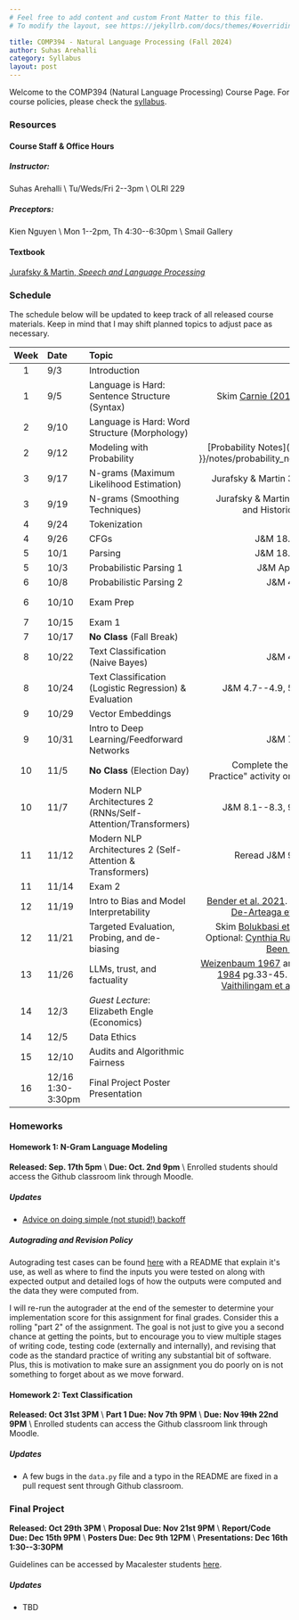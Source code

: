 ```yaml
---
# Feel free to add content and custom Front Matter to this file.
# To modify the layout, see https://jekyllrb.com/docs/themes/#overriding-theme-defaults

title: COMP394 - Natural Language Processing (Fall 2024)
author: Suhas Arehalli
category: Syllabus
layout: post
---
```


Welcome to the COMP394 (Natural Language Processing) Course Page. For course policies, please check the [syllabus](https://docs.google.com/document/d/1KVAYYU9B2DLcGQ_XvX9-6RNqVW7b_FI0NXx0UJjzXj4/edit?usp=sharing).


### Resources

#### Course Staff & Office Hours
##### Instructor:
Suhas Arehalli \\
Tu/Weds/Fri 2--3pm \\
OLRI 229

##### Preceptors:
Kien Nguyen \\
Mon 1--2pm, Th 4:30--6:30pm \\
Smail Gallery

#### Textbook
[Jurafsky & Martin, *Speech and Language Processing*](https://web.stanford.edu/~jurafsky/slp3/)

### Schedule
The schedule below will be updated to keep track of all released course materials. Keep in mind that I may shift planned topics to adjust pace as necessary. 

<div class="table-wrapper" markdown="block">

| Week | Date | Topic | Reading | Materials |
| :-: | :- | :- | -: | :- |
| 1 | 9/3 | Introduction  | [Syllabus](https://docs.google.com/document/d/1KVAYYU9B2DLcGQ_XvX9-6RNqVW7b_FI0NXx0UJjzXj4/edit?usp=sharing) | [Survey](https://forms.gle/y7YdmFoi2p2ffc866) [Set-up](https://docs.google.com/document/d/11DtKwHP83sd9BSRk37b5dP8lJ5WRo6Txur-6jF-5plY/edit?usp=sharing) |
| 1 | 9/5 | Language is Hard: Sentence Structure (Syntax)  | Skim [Carnie (2011) Unit 1](https://macalester.on.worldcat.org/oclc/730500579)   | NACLO Problem [1](https://naclo.org/resources/problems/2022/N2022-B.pdf), [2](https://naclo.org/resources/problems/2021/N2021-A.pdf)   |
| 2 | 9/10 | Language is Hard: Word Structure (Morphology)  |    | NACLO Problem [1](https://naclo.org/resources/problems/2021/N2021-G.pdf), [2](https://naclo.org/resources/problems/2023/N2023-M.pdf), [Spaces]({{ site.url }}/notes/spaces.pdf)   |
| 2 | 9/12 | Modeling with Probability  | [Probability Notes]({{ site.url }}/notes/probability_notes.pdf)  |    |
| 3 | 9/17 | N-grams (Maximum Likelihood Estimation)  | Jurafsky & Martin 3.1--3.5   |    |
| 3 | 9/19 | N-grams (Smoothing Techniques)  | Jurafsky & Martin 3.6, 3.8, and Historical Notes  |    |
| 4 | 9/24 | Tokenization | J&M 2.5  |    |
| 4 | 9/26 | CFGs | J&M 18.1--18.6  |    |
| 5 | 10/1 | Parsing  | J&M 18.1--18.6   |    |
| 5 | 10/3 | Probabilistic Parsing 1  | J&M Appendix C   |    |
| 6 | 10/8 | Probabilistic Parsing 2  | J&M 4.1--4.6   |    |
| 6 | 10/10 | Exam Prep  |   | [Practice Exam]({{ site.url }}/notes/practice_exam1.pdf)   | 
| 7 | 10/15 | Exam 1  |   | [Unit 1 Extended Readings](/pages/Unit1Extensions)  |
| 7 | 10/17 | **No Class** (Fall Break)  |   |    |
| 8 | 10/22 | Text Classification (Naive Bayes)  | J&M 4.1--4.6   |    |
| 8 | 10/24 | Text Classification (Logistic Regression) & Evaluation  | J&M 4.7--4.9, 5.1--5.5  |    |
| 9 | 10/29 | Vector Embeddings  | J&M 6  |    |
| 9 | 10/31 | Intro to Deep Learning/Feedforward Networks  | J&M 7.1--7.5   |    |
| 10 | 11/5 | **No Class** (Election Day)  | Complete the "Pytorch Practice" activity on Moodle  |    |
| 10 | 11/7 | Modern NLP Architectures 2 (RNNs/Self-Attention/Transformers)  | J&M 8.1--8.3, 9.1--9.6   |    |
| 11 | 11/12 | Modern NLP Architectures 2 (Self-Attention & Transformers)  | Reread J&M 9.1--9.6   | [Matrices](/pages/Matrices), [Practice Exam]({{ site.url }}/notes/practice_exam2.pdf) + [solutions]({{ site.url }}/notes/practice_exam2_sols.pdf) |
| 11 | 11/14 | Exam 2 |  |    |
| 12 | 11/19 | Intro to Bias and Model Interpretability | [Bender et al. 2021](https://dl.acm.org/doi/pdf/10.1145/3442188.3445922). Optional: [De-Arteaga et al 2019](https://arxiv.org/pdf/1901.09451)  | [Slides]({{ site.url }}/notes/NLPEthics.pdf) |
| 12 | 11/21 | Targeted Evaluation, Probing, and de-biasing  | Skim [Bolukbasi et al. 2016](https://dl.acm.org/doi/pdf/10.5555/3157382.3157584)  Optional: [Cynthia Rudin Q&A](https://www.quantamagazine.org/cynthia-rudin-builds-ai-that-humans-can-understand-20230427/), [Been Kim Q&A](https://www.quantamagazine.org/a-new-approach-to-understanding-how-machines-think-20190110/) |    |
| 13 | 11/26 | LLMs, trust, and factuality | [Weizenbaum 1967](https://dl.acm.org/doi/pdf/10.1145/363534.363545) and [Turkle 1984](https://direct.mit.edu/books/monograph/2327/chapter-standard/60990/Child-Philosophers) pg.33-45. Optional: [Vaithilingam et al. (2022)](https://dl.acm.org/doi/abs/10.1145/3491101.3519665)  | [A14: LLM Factuality](/pages/ActivityLLMs)  |
| 14 | 12/3 | *Guest Lecture*: Elizabeth Engle (Economics) | | [slides]({{ site.url }}/notes/LaborLLMs_Engle.pdf) |
| 14 | 12/5 | Data Ethics | | |
| 15 | 12/10 | Audits and Algorithmic Fairness | | [slides]({{ site.url }}/notes/DataEthics_AlgoFairness.pdf) |
| 16 | 12/16 1:30-3:30pm | Final Project Poster Presentation | | 

</div> 


### Homeworks

#### Homework 1: N-Gram Language Modeling
**Released: Sep. 17th 5pm** \\
**Due: Oct. 2nd 9pm** \\
Enrolled students should access the Github classroom link through Moodle. 

##### Updates
 - [Advice on doing simple (not stupid!) backoff](/pages/Backoff)

##### Autograding and Revision Policy

Autograding test cases can be found [here](https://github.com/mac-nlp-fa24/hw1-autograding) with a README that explain it's use, as well as where to find the inputs you were tested on along with expected output and detailed logs of how the outputs were computed and the data they were computed from. 

I will re-run the autograder at the end of the semester to determine your implementation score for this assignment for final grades. Consider this a rolling "part 2" of the assignment. The goal is not just to give you a second chance at getting the points, but to encourage you to view multiple stages of writing code, testing code (externally and internally), and revising that code as the standard practice of writing any substantial bit of software. Plus, this is motivation to make sure an assignment you do poorly on is not something to forget about as we move forward. 


#### Homework 2: Text Classification
**Released: Oct 31st 3PM** \\
**Part 1 Due: Nov 7th 9PM** \\
**Due: Nov ~~19th~~ 22nd 9PM** \\
Enrolled students can access the Github classroom link through Moodle.

##### Updates
 - A few bugs in the `data.py` file and a typo in the README are fixed in a pull request sent through Github classroom. 

### Final Project
**Released: Oct 29th 3PM** \\
**Proposal Due: Nov 21st 9PM** \\
**Report/Code Due: Dec 15th 9PM** \\
**Posters Due: Dec 9th 12PM** \\
**Presentations: Dec 16th 1:30--3:30PM** 

Guidelines can be accessed by Macalester students [here](https://docs.google.com/document/d/1HFrkZX2SybtMu7fe82mh0f-WNPvFOfx8q_cCpzE69UA/edit?usp=sharing).

##### Updates
 - TBD 
